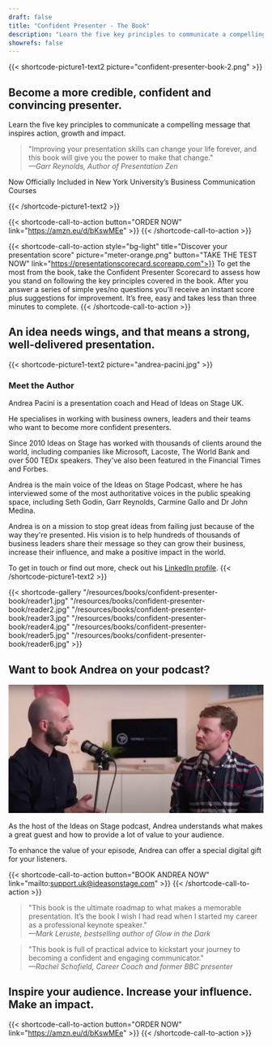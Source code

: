 ```yaml
---
draft: false
title: "Confident Presenter - The Book"
description: "Learn the five key principles to communicate a compelling message that inspires action, growth and impact."
showrefs: false
---
```


{{< shortcode-picture1-text2 picture="confident-presenter-book-2.png" >}}

## Become a more credible, confident and convincing presenter.
 
Learn the five key principles to communicate a compelling message that inspires action, growth and impact.

> "Improving your presentation skills can change your life forever, and this book will give you the power to make that change."
<br /><i>—Garr Reynolds, Author of Presentation Zen</i>

Now Officially Included in New York University’s Business Communication Courses

{{< /shortcode-picture1-text2 >}}

{{< shortcode-call-to-action button="ORDER NOW" link="https://amzn.eu/d/bKswMEe" >}}
{{< /shortcode-call-to-action >}}

{{< shortcode-call-to-action style="bg-light" title="Discover your presentation score" picture="meter-orange.png" button="TAKE THE TEST NOW" link="https://presentationscorecard.scoreapp.com">}}
To get the most from the book, take the Confident Presenter Scorecard to assess how you stand on following the key principles covered in the book. After you answer a series of simple yes/no questions you’ll receive an instant score plus suggestions for improvement. It’s free, easy and takes less than three minutes to complete.
{{< /shortcode-call-to-action >}}

## An idea needs wings, and that means a strong, well-delivered presentation.

{{< shortcode-picture1-text2 picture="andrea-pacini.jpg" >}}

### Meet the Author

Andrea Pacini is a presentation coach and Head of Ideas on Stage UK.

He specialises in working with business owners, leaders and their teams who want to become more confident presenters.

Since 2010 Ideas on Stage has worked with thousands of clients around the world, including companies like Microsoft, Lacoste, The World Bank and over 500 TEDx speakers. They've also been featured in the Financial Times and Forbes.

Andrea is the main voice of the Ideas on Stage Podcast, where he has interviewed some of the most authoritative voices in the public speaking space, including Seth Godin, Garr Reynolds, Carmine Gallo and Dr John Medina.

Andrea is on a mission to stop great ideas from failing just because of the way they're presented. His vision is to help hundreds of thousands of business leaders share their message so they can grow their business, increase their influence, and make a positive impact in the world.

To get in touch or find out more, check out his [LinkedIn profile](https://www.linkedin.com/in/apacini/). 
{{< /shortcode-picture1-text2 >}}

{{< shortcode-gallery "/resources/books/confident-presenter-book/reader1.jpg" "/resources/books/confident-presenter-book/reader2.jpg" "/resources/books/confident-presenter-book/reader3.jpg" "/resources/books/confident-presenter-book/reader4.jpg" "/resources/books/confident-presenter-book/reader5.jpg" "/resources/books/confident-presenter-book/reader6.jpg" >}}

## Want to book Andrea on your podcast? 

![Andrea talking](andrea-talking.jpg)

As the host of the Ideas on Stage podcast, Andrea understands what makes a great guest and how to provide a lot of value to your audience.

To enhance the value of your episode, Andrea can offer a special digital gift for your listeners.

{{< shortcode-call-to-action button="BOOK ANDREA NOW" link="mailto:support.uk@ideasonstage.com" >}}
{{< /shortcode-call-to-action >}}

> "This book is the ultimate roadmap to what makes a memorable presentation. It’s the book I wish I had read when I started my career as a professional keynote speaker." 
<br /><i>—Mark Leruste, bestselling author of Glow in the Dark</i>

> "This book is full of practical advice to kickstart your journey to becoming a confident and engaging communicator."
<br /><i>—Rachel Schofield, Career Coach and former BBC presenter</i>

## Inspire your audience. Increase your influence. Make an impact.

{{< shortcode-call-to-action button="ORDER NOW" link="https://amzn.eu/d/bKswMEe" >}}
{{< /shortcode-call-to-action >}}





